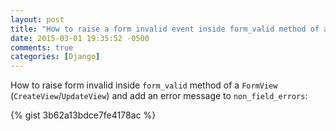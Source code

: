 ```yaml
---
layout: post
title: "How to raise a form invalid event inside form_valid method of a FormView"
date: 2015-03-01 19:35:52 -0500
comments: true
categories: [Django]
---
```


How to raise form invalid inside ``form_valid`` method of a ``FormView`` (``CreateView``/``UpdateView``) and add an error message to ``non_field_errors``:

{% gist 3b62a13bdce7fe4178ac %}